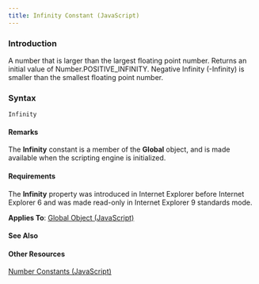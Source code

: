 ```yaml
---
title: Infinity Constant (JavaScript)
---
```


### Introduction 

 A number that is larger than the largest floating point number. Returns an initial value of Number.POSITIVE_INFINITY. Negative Infinity (-Infinity) is smaller than the smallest floating point number.

### Syntax 

```
Infinity
```

#### Remarks 

<div id="languageReferenceRemarksSection" class="section" name="collapseableSection" style="">
  <p xmlns:util="util">
    The <b>Infinity</b> constant is a member of the <b>Global</b> object, and is made available when the scripting engine is initialized.
  </p>
</div>

#### Requirements 

<div id="requirementsTitleSection" class="section" name="collapseableSection" style="">
  <p xmlns:util="util">
    The <b>Infinity</b> property was introduced in Internet Explorer before Internet Explorer 6 and was made read-only in Internet Explorer 9 standards mode.
  </p>
  <p xmlns:util="util">
    <b>Applies To</b>: <span sdata="link"><a href="81a40cad-9354-4e38-8ad0-83fc4257baee.htm">Global Object (JavaScript)</a></span>
  </p>
</div>

#### See Also 

<div id="seeAlsoSection" class="section" name="collapseableSection" style="">
  <h4 class="subHeading">
    Other Resources
  </h4>
  <div class="seeAlsoStyle">
    <span sdata="link" xmlns:util="util"><a href="e0701b41-99ae-4916-9ec0-f79bb15386fb.htm">Number Constants (JavaScript)</a></span>
  </div>
</div>

